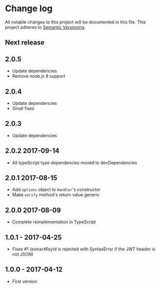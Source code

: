 # Change log

All notable changes to this project will be documented in this file.
This project adheres to [Semantic Versioning](http://semver.org/).

## Next release

## 2.0.5

- Update dependencies
- Remove node.js 8 support

## 2.0.4

- Update dependencies
- Small fixes

## 2.0.3

- Update dependencies

## 2.0.2 2017-09-14

- All typeScript type dependencies moved to devDependencies

## 2.0.1 2017-08-15

- Add `options` object to `Handler`'s constructor
- Make `verify` method's return value generic

## 2.0.0 2017-08-09

- Complete reimplementation in TypeScript

## 1.0.1 - 2017-04-25

- Fixes #1 (extractKeyId is rejected with SyntaxError if the JWT header is not JSON)

## 1.0.0 - 2017-04-12

- First version
